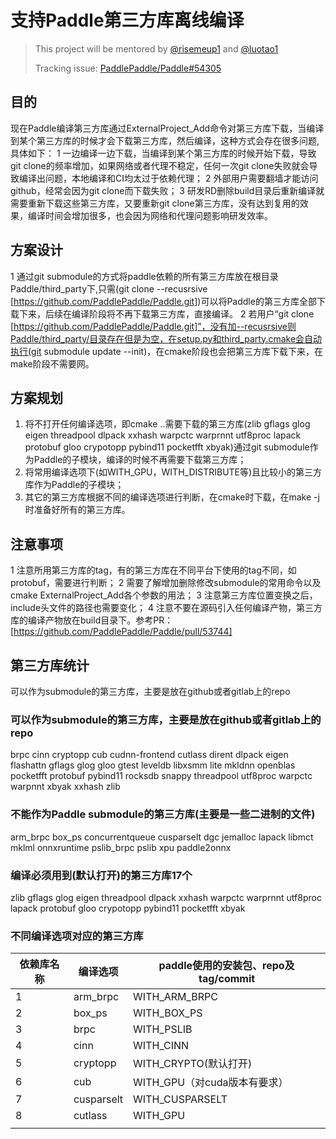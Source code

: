 # 支持Paddle第三方库离线编译

> This project will be mentored by [@risemeup1](https://github.com/risemeup1) and [@luotao1](https://github.com/luotao1)
> 
> Tracking issue: [PaddlePaddle/Paddle#54305](https://github.com/PaddlePaddle/Paddle/issues/54305)
## 目的
现在Paddle编译第三方库通过ExternalProject_Add命令对第三方库下载，当编译到某个第三方库的时候才会下载第三方库，然后编译，这种方式会存在很多问题,具体如下：
1 一边编译一边下载，当编译到某个第三方库的时候开始下载，导致git clone的频率增加，如果网络或者代理不稳定，任何一次git clone失败就会导致编译出问题，本地编译和CI均太过于依赖代理；
2 外部用户需要翻墙才能访问github，经常会因为git clone而下载失败；
3 研发RD删除build目录后重新编译就需要重新下载这些第三方库，又要重新git clone第三方库，没有达到复用的效果，编译时间会增加很多，也会因为网络和代理问题影响研发效率。

## 方案设计
1 通过git submodule的方式将paddle依赖的所有第三方库放在根目录Paddle/third_party下,只需(git clone --recusrsive [https://github.com/PaddlePaddle/Paddle.git])可以将Paddle的第三方库全部下载下来，后续在编译阶段将不再下载第三方库，直接编译。
2 若用户“git clone  [https://github.com/PaddlePaddle/Paddle.git]”，没有加--recusrsive则Paddle/third_party/目录存在但是为空，在setup.py和third_party.cmake会自动执行(git submodule update --init)，在cmake阶段也会把第三方库下载下来，在make阶段不需要网。
## 方案规划
1. 将不打开任何编译选项，即cmake ..需要下载的第三方库(zlib gflags glog eigen threadpool dlpack xxhash warpctc warprnnt utf8proc lapack protobuf gloo crypotopp pybind11 pocketfft xbyak)通过git submodule作为Paddle的子模块，编译的时候不再需要下载第三方库；
2. 将常用编译选项下(如WITH_GPU，WITH_DISTRIBUTE等)且比较小的第三方库作为Paddle的子模块；
3. 其它的第三方库根据不同的编译选项进行判断，在cmake时下载，在make -j时准备好所有的第三方库。

## 注意事项
1 注意所用第三方库的tag，有的第三方库在不同平台下使用的tag不同，如protobuf，需要进行判断；
2 需要了解增加删除修改submodule的常用命令以及cmake ExternalProject_Add各个参数的用法；
3 注意第三方库位置变换之后，include头文件的路径也需要变化；
4 注意不要在源码引入任何编译产物，第三方库的编译产物放在build目录下。参考PR：[https://github.com/PaddlePaddle/Paddle/pull/53744]

## 第三方库统计
可以作为submodule的第三方库，主要是放在github或者gitlab上的repo
### 可以作为submodule的第三方库，主要是放在github或者gitlab上的repo
brpc cinn cryptopp cub cudnn-frontend cutlass dirent dlpack eigen flashattn gflags glog gloo gtest leveldb libxsmm lite
mkldnn openblas pocketfft protobuf pybind11 rocksdb snappy threadpool utf8proc warpctc warpnnt xbyak xxhash zlib

### 不能作为Paddle submodule的第三方库(主要是一些二进制的文件)
arm_brpc box_ps concurrentqueue cusparselt dgc jemalloc lapack libmct mklml onnxruntime pslib_brpc pslib xpu paddle2onnx

### 编译必须用到(默认打开)的第三方库17个
zlib gflags glog eigen threadpool dlpack xxhash warpctc warprnnt utf8proc lapack protobuf gloo crypotopp pybind11 pocketfft xbyak

### 不同编译选项对应的第三方库
|依赖库名称|编译选项|paddle使用的安装包、repo及tag/commit|
|-------|----|-------|
|1|arm_brpc|WITH_ARM_BRPC|https://paddlerec.bj.bcebos.com/online_infer/arm_brpc_ubuntu18/output.tar.gz 1.1.0版本|
|2|box_ps|WITH_BOX_PS|http://box-ps.gz.bcebos.com/box_ps.tar.gz 0.1.1版本|
|3|brpc|WITH_PSLIB|repo: https://github.com/wangjiawei04/brpc tag: e203afb794caf027da0f1e0776443e7d20c0c28e|
|4|cinn|WITH_CINN|repo: PaddlePaddle/CINN.git tag: release/v0.2|
|5|cryptopp|WITH_CRYPTO(默认打开)|repo: weidai11/cryptopp.git tag: CRYPTOPP_8_2_0|
|6|cub|WITH_GPU（对cuda版本有要求）|repo：NVlabs/cub.git tag：1.16.0（win32）、1.18.0（others|
|7|cusparselt|WITH_CUSPARSELT|https://developer.download.nvidia.com/compute/libcusparse-lt/0.2.0/local_installers/libcusparse_lt-linux-x86_64-0.2.0.1.tar.gz|
|8|cutlass|WITH_GPU|https://github.com/NVIDIA/cutlass.git tag:v2.11.0|
||||
